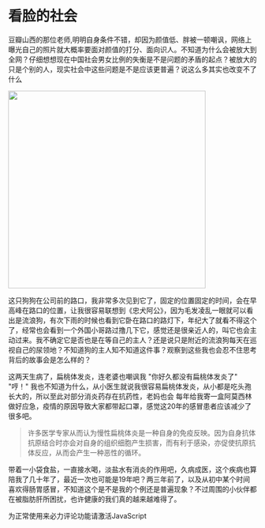 # 看脸的社会

  豆瓣山西的那位老师,明明自身条件不错，却因为颜值低、胖被一顿嘲讽，网络上曝光自己的照片就大概率要面对颜值的打分、面向识人。不知道为什么会被放大到全网？仔细想想现在中国社会男女比例的失衡是不是问题的矛盾的起点？被放大的只是个别的人，现实社会中这些问题是不是应该更普遍？说这么多其实也改变不了什么

  <img src="/imgs/post/2021/20210402141858.jpg" width="400" height="400">

  这只狗狗在公司前的路口，我非常多次见到它了，固定的位置固定的时间，会在早高峰在路口的位置，让我很容易联想到《忠犬阿公》，因为毛发凌乱一眼就可以看出是流浪狗，有次下雨的时候也看到它卧在路口的路灯下，年纪大了就看不得这个了，经常也会看到一个外国小哥路过撸几下它，感觉还是很亲近人的，叫它也会主动过来。我不确定它是否也是在等自己的主人？还是说只是附近的流浪狗每天在巡视自己的尿领地？不知道狗的主人知不知道这件事？观察到这些我也会忍不住思考背后的故事会是怎么样的？

  这两天生病了，扁桃体发炎，连老婆也嘲讽我 "你好久都没有扁桃体发炎了" "哼！" 我也不知道为什么，从小医生就说我很容易扁桃体发炎，从小都是吃头孢长大的，所以至此对部分消炎药存在抗药性，老妈也会 每年给我寄一盒阿莫西林做好应急，疫情的原因导致大家都带起口罩，感觉这20年的感冒患者应该减少了很多吧。
  > 许多医学专家从而认为慢性扁桃体炎是一种自身的免疫反映。因为自身抗体抗原结合时亦会对自身的组织细胞产生损害，而有利于感染，亦促使抗原抗体反应，从而会产生一种恶性的循环。
  
  带着一小袋食盐，一直接水喝，淡盐水有消炎的作用吧，久病成医，这个疾病也算陪我了几十年了，最近一次也可能是19年吧？两三年前了，以及从初中某个时间喜欢得肠胃感冒，不知道这个是不是我的个例还是普遍现象？不过周围的小伙伴都在被脂肪肝所困扰，也许健康的我们真的越来越难得了。





<!-- 来必力City版安装代码 -->
<div id="lv-container" data-id="city" data-uid="MTAyMC80NzA4OC8yMzU4OA==">
	<script type="text/javascript">
   (function(d, s) {
       var j, e = d.getElementsByTagName(s)[0];

       if (typeof LivereTower === 'function') { return; }

       j = d.createElement(s);
       j.src = 'https://cdn-city.livere.com/js/embed.dist.js';
       j.async = true;

       e.parentNode.insertBefore(j, e);
   })(document, 'script');
	</script>
<noscript> 为正常使用来必力评论功能请激活JavaScript</noscript>
</div>
<!-- City版安装代码已完成 -->